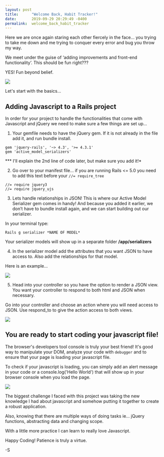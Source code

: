 ```yaml
---
layout: post
title:      "Welcome Back, Habit Tracker!"
date:       2019-09-29 20:29:49 -0400
permalink:  welcome_back_habit_tracker
---
```



Here we are once again staring each other fiercely in the face… you trying to take me down and me trying to conquer every error and bug you throw my way.

We meet under the guise of ‘adding improvements and front-end functionality’. This should be fun right???

YES! Fun beyond belief.

![](https://encrypted-tbn0.gstatic.com/images?q=tbn:ANd9GcQFcOFZkjXYk7HhDkUgDvk-rCZZtLfQWfyF3xtU3MTLMlwaZbLc)


Let's start with the basics...
## Adding Javascript to a Rails project

In order for your project to handle the functionalities that come with Javascript and jQuery we need to make sure a few things are set up…


1.  Your gemfile needs to have the jQuery gem. If it is not already in the file add it, and run bundle install.

```
gem 'jquery-rails', '~> 4.3', '>= 4.3.1'
gem 'active_model_serializers' 
```
*** I'll explain the 2nd line of code later, but make sure you add it!*

2.  Go over to your manifest file… if you are running Rails <= 5.0 you need to add this text  before your `//= require_tree` 

```
//= require jquery3
//= require jquery_ujs
```


3.  Lets handle relationships in JSON! This is where our Active Model Serializer gem comes in handy!
And because you added it earlier, we don’t have to bundle install again, and we can start building out our serializer.

In your terminal type:

```
Rails g serializer *NAME OF MODEL*
```

Your serializer models will show up in a separate folder **/app/serializers**


4.  In the serializer model add the attributes that you want JSON to have access to.
Also add the relationships for that model.

Here is an example...

![](https://imgur.com/a/YsJ6uJH)


5.  Head into your controller so you have the option to render a JSON view.
You want your controller to respond to both html and JSON when necessary.

Go into your controller and choose an action where you will need access to JSON.
Use respond_to to give the action access to both views.

![](https://i.imgur.com/bnegcxt.png)

## You are ready to start coding your javascript file!

The browser's developers tool console is truly your best friend! It's good way to manipulate your DOM, analyze your code with `debugger` and to ensure that your page is loading your javascript file.

To check if your javascript is loading, you can simply add an alert message in your code or a console.log('Hello World') that will show up in your browser console when you load the page.


![](https://i.imgur.com/djSG5sb.png)


The biggest challenge I faced with this project was taking the new knowledge I had about javascript and somehow putting it together to create a robust application.

Also, knowing that there are multiple ways of doing tasks ie... jQuery functions, abstracting data and changing scope. 

With a little more practice I can learn to really love Javascript.

Happy Coding!
Patience is truly a virtue.

-S





